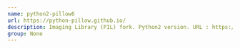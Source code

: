 ```yaml
---
name: python2-pillow6
url: https://python-pillow.github.io/
description: Imaging Library (PIL) fork. Python2 version. URL : https://python-pillow.github.io/ Groups : None
group: None
---
```

